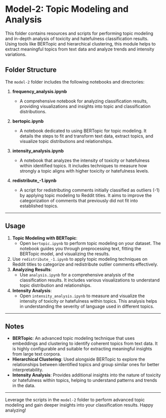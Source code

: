 # Model-2: Topic Modeling and Analysis

This folder contains resources and scripts for performing topic modeling and in-depth analysis of toxicity and hatefulness classification results. Using tools like BERTopic and hierarchical clustering, this module helps to extract meaningful topics from text data and analyze trends and intensity variations.

## Folder Structure

The `model-2` folder includes the following notebooks and directories:

1. **frequency_analysis.ipynb**

   - A comprehensive notebook for analyzing classification results, providing visualizations and insights into topic and classification distributions.

2. **bertopic.ipynb**

   - A notebook dedicated to using BERTopic for topic modeling. It details the steps to fit and transform text data, extract topics, and visualize topic distributions and relationships.

3. **intensity_analysis.ipynb**

   - A notebook that analyzes the intensity of toxicity or hatefulness within identified topics. It includes techniques to measure how strongly a topic aligns with higher toxicity or hatefulness levels.

4. **redistribute\_-1.ipynb**
   - A script for redistributing comments initially classified as outliers (-1) by applying topic modeling to Reddit titles. It aims to improve the categorization of comments that previously did not fit into established topics.

---

## Usage

1. **Topic Modeling with BERTopic**:
   - Open `bertopic.ipynb` to perform topic modeling on your dataset. The notebook guides you through preprocessing text, fitting the BERTopic model, and visualizing the results.
2. Use `redistribute_-1.ipynb` to apply topic modeling techniques on Reddit titles to categorize and redistribute outlier comments effectively.
3. **Analyzing Results**:
   - Use `analysis.ipynb` for a comprehensive analysis of the classification results. It includes various visualizations to understand topic distribution and relationships.
4. **Intensity Analysis**:
   - Open `intensity_analysis.ipynb` to measure and visualize the intensity of toxicity or hatefulness within topics. This analysis helps in understanding the severity of language used in different topics.

---

## Notes

- **BERTopic**: An advanced topic modeling technique that uses embeddings and clustering to identify coherent topics from text data. It is highly configurable and suitable for extracting meaningful insights from large text corpora.
- **Hierarchical Clustering**: Used alongside BERTopic to explore the relationships between identified topics and group similar ones for better interpretability.
- **Intensity Analysis**: Provides additional insights into the nature of toxicity or hatefulness within topics, helping to understand patterns and trends in the data.

---

Leverage the scripts in the `model-2` folder to perform advanced topic modeling and gain deeper insights into your classification results. Happy analyzing!
